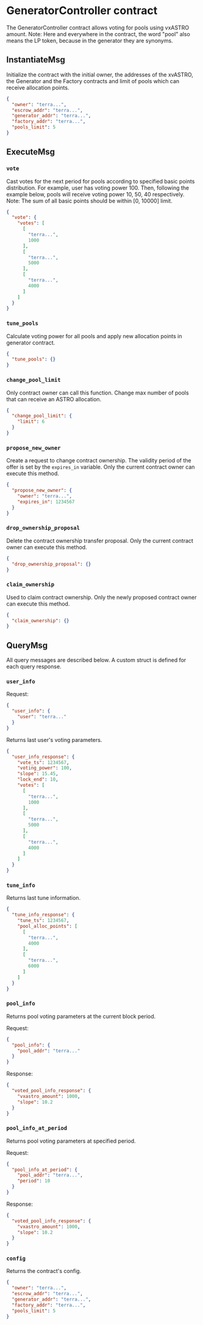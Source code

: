 # GeneratorController contract

The GeneratorController contract allows voting for pools using vxASTRO amount. Note: Here and everywhere in the
contract, the word "pool" also means the LP token, because in the generator they are synonyms.

## InstantiateMsg

Initialize the contract with the initial owner, the addresses of the xvASTRO, the Generator and the Factory contracts
and limit of pools which can receive allocation points.

```json
{
  "owner": "terra...",
  "escrow_addr": "terra...",
  "generator_addr": "terra...",
  "factory_addr": "terra...",
  "pools_limit": 5
}
```

## ExecuteMsg

### `vote`

Cast votes for the next period for pools according to specified basic points distribution. For example, user has voting
power 100. Then, following the example below, pools will receive voting power 10, 50, 40 respectively. Note: The sum of
all basic points should be within [0, 10000] limit.

```json
{
  "vote": {
    "votes": [
      [
        "terra...",
        1000
      ],
      [
        "terra...",
        5000
      ],
      [
        "terra...",
        4000
      ]
    ]
  }
}
```

### `tune_pools`

Calculate voting power for all pools and apply new allocation points in generator contract.

```json
{
  "tune_pools": {}
}
```

### `change_pool_limit`

Only contract owner can call this function. Change max number of pools that can receive an ASTRO allocation.

```json
{
  "change_pool_limit": {
    "limit": 6
  }
}
```

### `propose_new_owner`

Create a request to change contract ownership. The validity period of the offer is set by the `expires_in` variable.
Only the current contract owner can execute this method.

```json
{
  "propose_new_owner": {
    "owner": "terra...",
    "expires_in": 1234567
  }
}
```

### `drop_ownership_proposal`

Delete the contract ownership transfer proposal. Only the current contract owner can execute this method.

```json
{
  "drop_ownership_proposal": {}
}
```

### `claim_ownership`

Used to claim contract ownership. Only the newly proposed contract owner can execute this method.

```json
{
  "claim_ownership": {}
}
```

## QueryMsg

All query messages are described below. A custom struct is defined for each query response.

### `user_info`

Request:

```json
{
  "user_info": {
    "user": "terra..."
  }
}
```

Returns last user's voting parameters.

```json
{
  "user_info_response": {
    "vote_ts": 1234567,
    "voting_power": 100,
    "slope": 15.45,
    "lock_end": 10,
    "votes": [
      [
        "terra...",
        1000
      ],
      [
        "terra...",
        5000
      ],
      [
        "terra...",
        4000
      ]
    ]
  }
}
```

### `tune_info`

Returns last tune information.

```json
{
  "tune_info_response": {
    "tune_ts": 1234567,
    "pool_alloc_points": [
      [
        "terra...",
        4000
      ],
      [
        "terra...",
        6000
      ]
    ]
  }
}
```

### `pool_info`

Returns pool voting parameters at the current block period.

Request:

```json
{
  "pool_info": {
    "pool_addr": "terra..."
  }
}
```

Response:

```json
{
  "voted_pool_info_response": {
    "vxastro_amount": 1000,
    "slope": 10.2
  }
}
```

### `pool_info_at_period`

Returns pool voting parameters at specified period.

Request:

```json
{
  "pool_info_at_period": {
    "pool_addr": "terra...",
    "period": 10
  }
}
```

Response:

```json
{
  "voted_pool_info_response": {
    "vxastro_amount": 1000,
    "slope": 10.2
  }
}
```

### `config`

Returns the contract's config.

```json
{
  "owner": "terra...",
  "escrow_addr": "terra...",
  "generator_addr": "terra...",
  "factory_addr": "terra...",
  "pools_limit": 5
}
```
